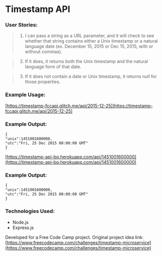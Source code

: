 # Timestamp API

### User Stories:

> 1. I can pass a string as a URL parameter, and it will check to see whether that string contains either a Unix timestamp or a natural language date (ex. December 15, 2015 or Dec 15, 2015, with or without commas).

> 2. If it does, it returns both the Unix timestamp and the natural language form of that date.

> 3. If it does not contain a date or Unix timestamp, it returns null for those properties.

### Example Usage:

[https://timestamp-fccapi.glitch.me/api/2015-12-25](https://timestamp-fccapi.glitch.me/api/2015-12-25)

### Example Output:

```
{
"unix":1451001600000,
"utc":"Fri, 25 Dec 2015 00:00:00 GMT"
}
```

[https://timestamp-api-bq.herokuapp.com/api/1451001600000](https://timestamp-api-bq.herokuapp.com/api/1451001600000)

### Example Output:

```
{
"unix":1451001600000,
"utc":"Fri, 25 Dec 2015 00:00:00 GMT"
}
```

### Technologies Used:

* Node.js
* Express.js

Developed for a Free Code Camp project. Original project idea link: [https://www.freecodecamp.com/challenges/timestamp-microservice](https://www.freecodecamp.com/challenges/timestamp-microservice)
